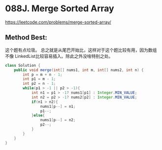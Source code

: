 # 088J. Merge Sorted Array
https://leetcode.com/problems/merge-sorted-array/

## Method Best:
这个题有点垃圾。
总之就是从尾巴开始比，这样对于这个题比较有用，因为数组不像
LinkedList比较容易插入。除此之外没啥特别之处。
```java
class Solution {
    public void merge(int[] nums1, int m, int[] nums2, int n) {
        int p = m + n - 1;
        int p1 = m - 1;
        int p2 = n - 1;
        while(p1 > -1 || p2 > -1){
            int n1 = p1 > -1? nums1[p1] : Integer.MIN_VALUE;
            int n2 = p2 > -1? nums2[p2] : Integer.MIN_VALUE;
            if(n1 > n2){
                nums1[p--] = n1;
                p1--;
            }else{
                nums1[p--] = n2;
                p2--;
            }  
        }
    }
}
```
